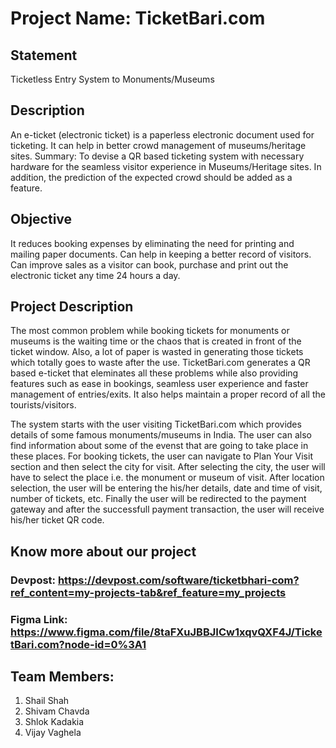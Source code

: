 # Project Name: TicketBari.com

## Statement
Ticketless Entry System to Monuments/Museums

## Description
An e-ticket (electronic ticket) is a paperless electronic document used for ticketing. It can help in better crowd management of museums/heritage sites.
Summary: To devise a QR based ticketing system with necessary hardware for the seamless visitor experience in Museums/Heritage sites. In addition, the prediction of the expected crowd should be added as a feature.

## Objective
It reduces booking expenses by eliminating the need for printing and mailing paper documents. Can help in keeping a better record of visitors. Can improve sales as a visitor can book, purchase and print out the electronic ticket any time 24 hours a day.

## Project Description
The most common problem while booking tickets for monuments or museums is the waiting time or the chaos that is created in front of the ticket window.
Also, a lot of paper is wasted in generating those tickets which totally goes to waste after the use.
TicketBari.com generates a QR based e-ticket that eleminates all these problems while also providing features such as ease in bookings, seamless user experience and faster management of entries/exits.
It also helps maintain a proper record of all the tourists/visitors.

The system starts with the user visiting TicketBari.com which provides details of some famous monuments/museums in India. The user can also find information about some of the evenst that are going to take place in these places.
For booking tickets, the user can navigate to Plan Your Visit section and then select the city for visit.
After selecting the city, the user will have to select the place i.e. the monument or museum of visit.
After location selection, the user will be entering the his/her details, date and time of visit, number of tickets, etc.
Finally the user will be redirected to the payment gateway and after the successfull payment transaction, the user will receive his/her ticket QR code. 

## Know more about our project
### Devpost: https://devpost.com/software/ticketbhari-com?ref_content=my-projects-tab&ref_feature=my_projects
### Figma Link: https://www.figma.com/file/8taFXuJBBJICw1xqvQXF4J/TicketBari.com?node-id=0%3A1

## Team Members:
1. Shail Shah
2. Shivam Chavda
3. Shlok Kadakia
4. Vijay Vaghela
